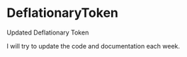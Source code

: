 # DeflationaryToken


Updated Deflationary Token 

I will try to update the code and documentation each week.


